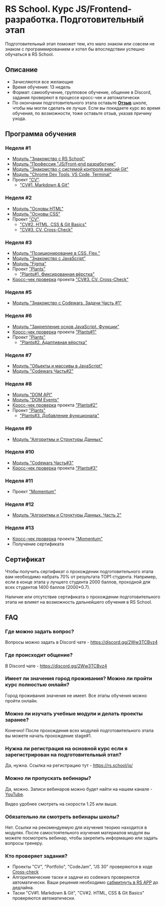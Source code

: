 # RS School. Курс JS/Frontend-разработка. Подготовительный этап
Подготовительный этап поможет тем, кто мало знаком или совсем не знаком с программированием и хотел бы впоследствии успешно обучаться в RS School.  
## Описание 
- Зачисляются все желающие
- Время обучения: 13 недель
- Формат: самообучение, групповое обучение, общение в Discord, задания проверяют в процессе кросс-чек и автоматически
- По окончании подготовительного этапа оставьте [**Отзыв**](https://docs.google.com/forms/d/e/1FAIpQLSfjki-f1rHX9nz2KycFich1erMs4Hb1Cz0xy3Yijd8IdOD8jw/viewform) школе, чтобы мы могли сделать ее лучше. Если вы покидаете курс во время обучения, по возможности, тоже оставьте отзыв, указав причину ухода.

## Программа обучения
### Неделя #1
- [Модуль "Знакомство с RS School"](modules/rs-school-intro/)
- [Модуль "Профессия \"JS/Front-end разработчик\"](modules/js-fe-developer/)
- [Модуль "Знакомство с системой контроля версий Git"](modules/git/)
- [Модуль "Chrome Dev Tools, VS Code, Terminal"](modules/basic-tools/)
- Проект ["CV"](../tasks/cv/cv.md). 
    - ["CV#1. Markdown & Git"](../tasks/cv/git-markdown.md)

### Неделя #2
- [Модуль "Основы HTML"](modules/html-basics/)
- [Модуль "Основы CSS"](modules/css-basics/)
- Проект ["CV"](../tasks/cv/cv.md). 
    - ["CV#2. HTML, CSS & Git Basics"](../tasks/cv/html-css-git.md)
    - ["CV#3. CV. Cross-Check"](../tasks/cv/cv-stage0.md)

### Неделя #3
- [Модуль "Позиционирование в CSS. Flex."](modules/css-positioning/)
- [Модуль "Знакомство с JavaScript"](modules/js-basics/)
- [Модуль "Figma"](modules/figma)
- Проект ["Plants"](../tasks/plants/plants.md) 
    - ["Plants#1. Фиксированная вёрстка"](../tasks/plants/plants-part1.md)
- [Кросс-чек проверка](https://docs.rs.school/#/cross-check-flow) проекта ["CV#3. CV. Cross-Check"](../tasks/cv/cv-stage0.md)

### Неделя #5
- [Модуль "Знакомство с Codewars. Задачи Часть #1"](../tasks/codewars/preschool-2022-codewars1.md)

### Неделя #6
- [Модуль "Закрепление основ JavaScript. Функции"](modules/js-functions/)
- [Кросс-чек проверка](https://docs.rs.school/#/cross-check-flow) проекта ["Plants#1"](../tasks/plants/plants-part1.md)
- Проект ["Plants"](../tasks/plants/plants.md)
    - ["Plants#2. Адаптивная вёрстка"](../tasks/plants/plants-part2.md)

### Неделя #7
- [Модуль "Обьекты и массивы в JavaScript"](modules/objects-and-arrays/)
- [Модуль "Codewars Часть#2"](../tasks/codewars/preschool-2022-codewars2.md)

### Неделя #8
- [Модуль "DOM API"](modules/dom-api/)
- [Модуль "DOM Events"](modules/dom-events/)
- [Кросс-чек проверка](https://docs.rs.school/#/cross-check-flow) проекта ["Plants#2"](../tasks/travel/travel-part2.md)
- Проект ["Plants"](../tasks/plants/plants.md)
    - ["Plants#3. Добавление функционала"](../tasks/plants/plants-part3.md)

### Неделя #9
- [Модуль "Алгоритмы и Структуры Данных"](modules/data-structures-part-1/)

### Неделя #10
- [Модуль "Codewars Часть#3"](https://github.com/rolling-scopes-school/tasks/blob/master/tasks/codewars/preschool-2022-codewars3.md)
- [Кросс-чек проверка](https://docs.rs.school/#/cross-check-flow) проекта ["Plants#3"](../tasks/travel/travel-part3.md)

### Неделя #11
- Проект ["Momentum"](https://github.com/rolling-scopes-school/tasks/blob/master/tasks/momentum/momentum-stage1.md)

### Неделя #12
- [Модуль "Алгоритмы и Структуры Данных. Часть 2"](modules/data-structures-part-2/)

### Неделя #13
- [Кросс-чек проверка](https://docs.rs.school/#/cross-check-flow) проекта ["Momentum"](https://github.com/rolling-scopes-school/tasks/blob/master/tasks/momentum/momentum-stage1.md)
- Получение сертификата 

## Сертификат 
Чтобы получить сертификат о прохождении подготовительного этапа вам необходимо набрать 70% от результата TOP1 студента. Например, если в конце этапа у лучшего студента 2000 баллов, проходной для всех студентов 1400 баллов (2000*0.7).  

Наличие или отсутствие сертификата о прохождении подготовительного этапа не влияет на возможность дальнейшего обучения в RS School.

## FAQ
### Где можно задать вопрос?
Вопросы можно задать в Discord чате - https://discord.gg/2Ww3TCBvz4

### Где происходит общение?
В Discord чате - https://discord.gg/2Ww3TCBvz4

### Имеет ли значения город проживания? Можно ли пройти курс полностью онлайн?
Город проживания значения не имеет. Все этапы обучения можно пройти онлайн.

### Можно ли изучать учебные модули и делать проекты заранее?
Конечно! После прохождения всех модулей подготовительного этапа вы можете начать прохождение stage#1.

### Нужна ли регистрация на основной курс если я зарегистрирован на подготовительный этап? 
Да, нужна. Ссылка на регистрацию тут - https://rs.school/js/ 

### Можно ли пропускать вебинары?
Да, можно. Записи вебинаров можно будет найти на нашем канале - [YouTube](https://youtube.com/c/rollingscopesschool).  

Видео удобнее смотреть на скорости 1.25 или выше.

### Обязательно ли смотреть вебинары школы?
Нет. Ссылки на рекомендуемую для изучения теорию находится в модулях. После самостоятельного изучения материалов модуля вы можете посмотреть вебинар, чтобы закрепить информацию или задать вопросы тренеру.

### Кто проверяет задания?
- Проекты "CV", "Portfolio", "CodeJam", "JS 30" проверяются в ходе [Cross-check](https://docs.rs.school/#/cross-check-flow) 
- Алгоритмические таски и задачи из codewars проверяются автоматически. Ваши решения необходимо [сабмитнуть в RS APP](https://docs.rs.school/#/rs-app-tasks) до дедлайна.
- Таски "CV#1. Markdown & Git", "CV#2. HTML, CSS & Git Basics" проверяются автоматически.
